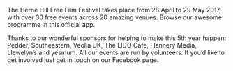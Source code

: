 The Herne Hill Free Film Festival takes place from 28 April to 29 May 2017, with over 30 free events across 20 amazing venues. Browse our awesome programme in this official app.

Thanks to our wonderful sponsors for helping to make this 5th year happen: Pedder, Southeastern, Veolia UK, The LIDO Cafe, Flannery Media, Llewelyn’s and yesmum. All our events are run by volunteers. If you’d like to get involved just get in touch on our Facebook page.

